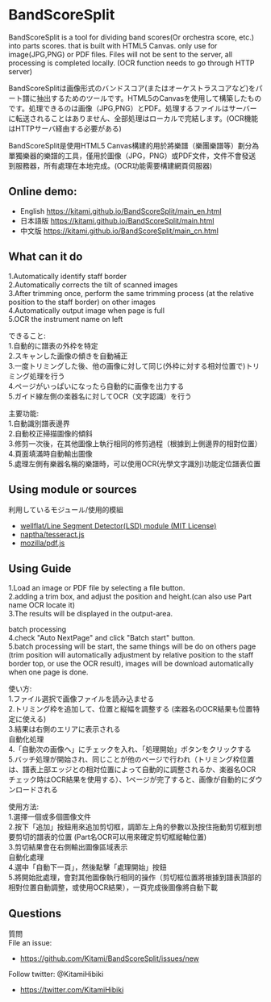 # BandScoreSplit  

BandScoreSplit is a tool for dividing band scores(Or orchestra score, etc.) into parts scores. that is built with HTML5 Canvas. only use for image(JPG,PNG) or PDF files. Files will not be sent to the server, all processing is completed locally. (OCR function needs to go through HTTP server)  

BandScoreSplitは画像形式のバンドスコア(またはオーケストラスコアなど)をパート譜に抽出するためのツールです。HTML5のCanvasを使用して構築したものです。処理できるのは画像（JPG,PNG）とPDF。処理するファイルはサーバーに転送されることはありません、全部処理はローカルで完結します。(OCR機能はHTTPサーバ経由する必要がある)  

BandScoreSplit是使用HTML5 Canvas構建的用於將樂譜（樂團樂譜等）劃分為單獨樂器的樂譜的工具，僅用於圖像（JPG，PNG）或PDF文件，文件不會發送到服務器，所有處理在本地完成。(OCR功能需要構建網頁伺服器)  

## Online demo:  
+ English https://kitami.github.io/BandScoreSplit/main_en.html  
+ 日本語版 https://kitami.github.io/BandScoreSplit/main.html  
+ 中文版 https://kitami.github.io/BandScoreSplit/main_cn.html  

## What can it do  
1.Automatically identify staff border  
2.Automatically corrects the tilt of scanned images  
3.After trimming once, perform the same trimming process (at the relative position to the staff border) on other images  
4.Automatically output image when page is full  
5.OCR the instrument name on left   

できること:  
1.自動的に譜表の外枠を特定  
2.スキャンした画像の傾きを自動補正  
3.一度トリミングした後、他の画像に対して同じ(外枠に対する相対位置で)トリミング処理を行う  
4.ページがいっぱいになったら自動的に画像を出力する  
5.ガイド線左側の楽器名に対してOCR（文字認識）を行う  

主要功能:  
1.自動識別譜表邊界  
2.自動校正掃描圖像的傾斜  
3.修剪一次後，在其他圖像上執行相同的修剪過程（根據到上側邊界的相對位置）  
4.頁面填滿時自動輸出圖像  
5.處理左側有樂器名稱的樂譜時，可以使用OCR(光學文字識別)功能定位譜表位置  

## Using module or sources  
利用しているモジュール/使用的模組
+ [wellflat/Line Segment Detector(LSD) module (MIT License)](https://github.com/wellflat/imageprocessing-labs/tree/master/cv/lsd)
+ [naptha/tesseract.js](https://github.com/naptha/tesseract.js)
+ [mozilla/pdf.js](https://github.com/mozilla/pdf.js)

## Using Guide  
1.Load an image or PDF file by selecting a file button.  
2.adding a trim box, and adjust the position and height.(can also use Part name OCR locate it)  
3.The results will be displayed in the output-area.  

batch processing  
4.check "Auto NextPage" and click "Batch start" button.  
5.batch processing will be start, the same things will be do on others page (trim position will automatically adjustment by relative position to the staff border top, or use the OCR result), images will be download automatically when one page is done.  

使い方:  
1.ファイル選択で画像ファイルを読み込ませる  
2.トリミング枠を追加して、位置と縦幅を調整する (楽器名のOCR結果も位置特定に使える)  
3.結果は右側のエリアに表示される  
自動化処理  
4.「自動次の画像へ」にチェックを入れ、「処理開始」ボタンをクリックする  
5.バッチ処理が開始され、同じことが他のページで行われ（トリミング枠位置は、譜表上部エッジとの相対位置によって自動的に調整されるか、楽器名OCRチェック時はOCR結果を使用する）、1ページが完了すると、画像が自動的にダウンロードされる  

使用方法:  
1.選擇一個或多個圖像文件  
2.按下「追加」按鈕用來追加剪切框，調節左上角的參數以及按住拖動剪切框到想要剪切的譜表的位置 (Part名OCR可以用來確定剪切框縱軸位置)  
3.剪切結果會在右側輸出圖像區域表示  
自動化處理  
4.選中「自動下一頁」，然後點擊「處理開始」按鈕  
5.將開始批處理，會對其他圖像執行相同的操作（剪切框位置將根據到譜表頂部的相對位置自動調整，或使用OCR結果），一頁完成後圖像將自動下載  

## Questions  
質問  
File an issue:
+ https://github.com/Kitami/BandScoreSplit/issues/new

Follow twitter: @KitamiHibiki
+ https://twitter.com/KitamiHibiki
